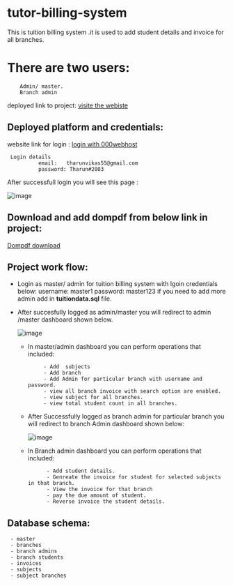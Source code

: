 # tutor-billing-system
This is tuition billing system .it is used to add student details and invoice for all branches.
  # There are two users:
 
        Admin/ master.
        Branch admin

deployed link to project: [visite the webiste](https://tuitionmanagetharun.000webhostapp.com/master_login.php)

## Deployed platform and credentials:

   website link for login : [login with 000webhost](https://in.000webhost.com/cpanel-login)
     
     Login details
              email:   tharunvikas55@gmail.com
              password: Tharun#2003
After successfull login you will see this page :

![image](https://github.com/user-attachments/assets/899d58cc-007f-472e-91dc-8491df1c7f8b)


## Download and add dompdf  from below link in project:

[Dompdf download]( https://github.com/dompdf/dompdf/releases)
## Project work flow:

  - Login as master/ admin for tuition billing system  with lgoin credentials below:
       username: master1
       password: master123
     if you need to add more admin add in **tuitiondata.sql** file.
  - After succesfully logged as admin/master  you will redirect to admin /master dashboard shown below.
    
       ![image](https://github.com/user-attachments/assets/c14a74b6-944c-461b-b71b-bc9ade5aa736)

    - In master/admin dashboard you can perform operations that included:
                  
               - Add  subjects
               - Add branch
               - Add Admin for particular branch with username and password.
               - view all branch invoice with search option are enabled.
               - view subject for all branches.
               - view total student count in all branches.
      
    - After Successfully logged as branch admin for particular branch you will redirect to branch Admin dashboard shown below:
      
         ![image](https://github.com/user-attachments/assets/99dead0d-5e96-4d1f-8807-9e2a035e6ba2)
      
    - In Branch admin dashboard you can perform operations that included:

                - Add student details.
                - Genreate the invoice for student for selected subjects in that branch.
                - View the invoice for that branch
                - pay the due amount of student.
                - Reverse invoice the student details.

   ## Database schema:
     - master
     - branches
     - branch admins
     - branch students
     - invoices
     - subjects
     - subject branches
       
    

